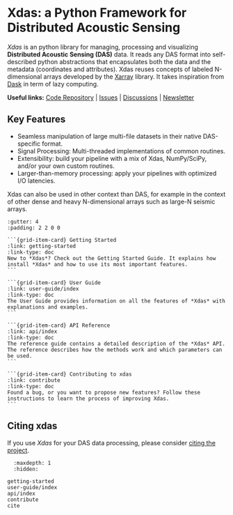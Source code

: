 # Xdas: a Python Framework for Distributed Acoustic Sensing

*Xdas* is an python library for managing, processing and visualizing **Distributed Acoustic Sensing (DAS)** data. It reads any DAS format into self-described python abstractions that encapsulates both the data and the metadata (coordinates and attributes). Xdas reuses concepts of labeled N-dimensional arrays developed by the [Xarray](https://xarray.dev) library. It takes inspiration from [Dask](https://www.dask.org/) in term of lazy computing.

**Useful links:** [Code Repository](https://github.com/xdas-dev/xdas) | [Issues](https://github.com/xdas-dev/xdas/issues) | [Discussions](https://github.com/xdas-dev/xdas/discussions) | [Newsletter](https://groups.google.com/g/xdas)

## Key Features

- Seamless manipulation of large multi-file datasets in their native DAS-specific format.
- Signal Processing: Multi-threaded implementations of common routines.
- Extensibility: build your pipeline with a mix of Xdas, NumPy/SciPy, and/or your own custom routines. 
- Larger-than-memory processing: apply your pipelines with optimized I/O latencies.

Xdas can also be used in other context than DAS, for example in the context of other dense and heavy N-dimensional arrays such as large-N seismic arrays.


````{grid} 1 2 2 2
:gutter: 4
:padding: 2 2 0 0

```{grid-item-card} Getting Started
:link: getting-started
:link-type: doc
New to *Xdas*? Check out the Getting Started Guide. It explains how install *Xdas* and how to use its most important features. 
```

```{grid-item-card} User Guide
:link: user-guide/index
:link-type: doc
The User Guide provides information on all the features of *Xdas* with explanations and examples.
```

```{grid-item-card} API Reference
:link: api/index
:link-type: doc
The reference guide contains a detailed description of the *Xdas* API. The reference describes how the methods work and which parameters can be used.
```

```{grid-item-card} Contributing to xdas
:link: contribute
:link-type: doc
Found a bug, or you want to propose new features? Follow these instructions to learn the process of improving Xdas.
```
````

## Citing xdas

If you use *Xdas* for your DAS data processing, please consider [citing the project](cite).

```{toctree}
  :maxdepth: 1
  :hidden:

getting-started
user-guide/index
api/index
contribute
cite
```
